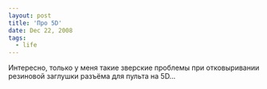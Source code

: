 ```yaml
---
layout: post
title: 'Про 5D'
date: Dec 22, 2008
tags:
  - life
---
```


Интересно, только у меня такие зверские проблемы при отковыривании резиновой заглушки разъёма для пульта на 5D…
